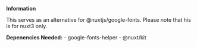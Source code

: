 **Information**

This serves as an alternative for @nuxtjs/google-fonts. Please note that his is for nuxt3 only.

**Depenencies Needed:**
    - google-fonts-helper
    - @nuxt/kit